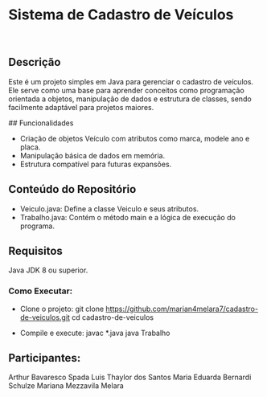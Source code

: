 # Sistema de ​Cadastro de Veículos
​
## Descrição
​Este é um projeto simples em Java para gerenciar o cadastro de veículos. Ele serve como uma base para aprender conceitos como programação orientada a objetos, manipulação de dados e estrutura de classes, sendo facilmente adaptável para projetos maiores.

​## Funcionalidades

- Criação de objetos Veículo com atributos como marca, modele ano e placa.
- Manipulação básica de dados em memória.
- ​Estrutura compatível para futuras expansões.

## ​Conteúdo do Repositório
- ​Veiculo.java: Define a classe Veiculo e seus atributos.
- ​Trabalho.java: Contém o método main e a lógica de execução do programa.

## ​Requisitos
​Java JDK 8 ou superior.

### ​Como Executar:
- Clone o projeto: git clone https://github.com/marian4melara7/cadastro-de-veiculos.git
cd cadastro-de-veiculos

- Compile e execute: 
javac *.java
java Trabalho

## Participantes:
Arthur Bavaresco Spada
Luis Thaylor dos Santos
Maria Eduarda Bernardi Schulze
Mariana Mezzavila Melara